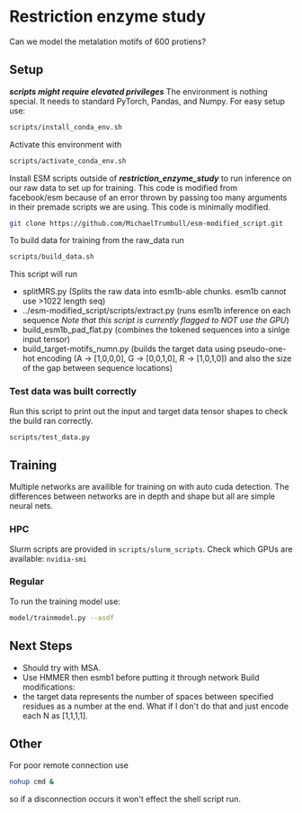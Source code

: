 # Restriction enzyme study
Can we model the metalation motifs of 600 protiens?
## Setup
***scripts might require elevated privileges***
The environment is nothing special. It needs to standard PyTorch, Pandas, and Numpy. For easy setup use:
```bash
scripts/install_conda_env.sh
```

Activate this environment with
```bash
scripts/activate_conda_env.sh
```
Install ESM scripts outside of ***restriction_enzyme_study*** to run inference on our raw data to set up for training. This code is modified from facebook/esm because of an error thrown by passing too many arguments in their premade scripts we are using. This code is minimally modified.
```bash
git clone https://github.com/MichaelTrumbull/esm-modified_script.git
```
To build data for training from the raw_data run
```bash
scripts/build_data.sh
```
This script will run 
- splitMRS.py (Splits the raw data into esm1b-able chunks. esm1b cannot use >1022 length seq)
- ../esm-modified_script/scripts/extract.py (runs esm1b inference on each sequence *Note that this script is currently flagged to NOT use the GPU*)
- build_esm1b_pad_flat.py (combines the tokened sequences into a sinlge input tensor)
- build_target-motifs_numn.py (builds the target data using pseudo-one-hot encoding (A -> [1,0,0,0], G -> [0,0,1,0], R -> [1,0,1,0]) and also the size of the gap between sequence locations)

### Test data was built correctly
Run this script to print out the input and target data tensor shapes to check the build ran correctly.
```bash
scripts/test_data.py
```

## Training
Multiple networks are availible for training on with auto cuda detection. The differences between networks are in depth and shape but all are simple neural nets.
### HPC
Slurm scripts are provided in `scripts/slurm_scripts`.
Check which GPUs are available: `nvidia-smi`
### Regular
To run the training model use:
```bash
model/trainmodel.py --asdf
```
## Next Steps
- Should try with MSA. 
- Use HMMER then esmb1 before putting it through network
Build modifications:
- the target data represents the number of spaces between specified residues as a number at the end. What if I don't do that and just encode each N as [1,1,1,1]. 


## Other
For poor remote connection use 
```bash
nohup cmd &
```
so if a disconnection occurs it won't effect the shell script run.